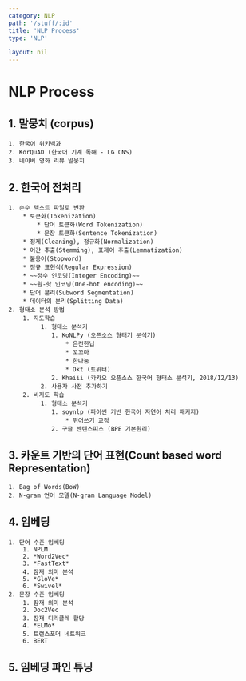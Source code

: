 ```yaml
---
category: NLP
path: '/stuff/:id'
title: 'NLP Process'
type: 'NLP'

layout: nil
---
```

# NLP Process

## 1. 말뭉치 (corpus)
    1. 한국어 위키백과
    2. KorQuAD (한국어 기계 독해 - LG CNS)
    3. 네이버 영화 리뷰 말뭉치

## 2. 한국어 전처리
    1. 순수 텍스트 파일로 변환
        * 토큰화(Tokenization)
            * 단어 토큰화(Word Tokenization)
            * 문장 토큰화(Sentence Tokenization)
        * 정제(Cleaning), 정규화(Normalization)
        * 어간 추출(Stemming), 표제어 추출(Lemmatization)
        * 불용어(Stopword)
        * 정규 표현식(Regular Expression)
        * ~~정수 인코딩(Integer Encoding)~~
        * ~~원-핫 인코딩(One-hot encoding)~~
        * 단어 분리(Subword Segmentation)
        * 데이터의 분리(Splitting Data)
    2. 형태소 분석 방법
        1. 지도학습
             1. 형태소 분석기
                1. KoNLPy (오픈소스 형태기 분석기)
                    * 은전한닙
                    * 꼬꼬마
                    * 한나눔
                    * Okt (트위터)
                2. Khaiii (카카오 오픈소스 한국어 형태소 분석기, 2018/12/13)
             2. 사용자 사전 추가하기
        2. 비지도 학습
             1. 형태소 분석기
                1. soynlp (파이썬 기반 한국어 자연어 처리 패키지)
                    * 뛰어쓰기 교정
                2. 구글 센텐스피스 (BPE 기본원리)

## 3. 카운트 기반의 단어 표현(Count based word Representation)
    1. Bag of Words(BoW)
    2. N-gram 언어 모델(N-gram Language Model) 

## 4. 임베딩
    1. 단어 수준 임베딩
        1. NPLM
        2. *Word2Vec*
        3. *FastText*
        4. 잠재 의미 분석
        5. *GloVe*
        6. *Swivel*
    2. 문장 수준 임베딩
        1. 잠재 의미 분석
        2. Doc2Vec
        3. 잠재 디리클레 할당
        4. *ELMo*
        5. 트랜스포머 네트워크
        6. BERT

## 5. 임베딩 파인 튜닝

